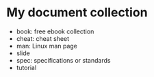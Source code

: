 # My document collection

 -  book: free ebook collection
 -  cheat: cheat sheet
 -  man: Linux man page
 -  slide
 -  spec: specifications or standards
 -  tutorial

<!--
  vim:  ft=markdown ic et norl wrap sw=4 sts=4:
  -->

